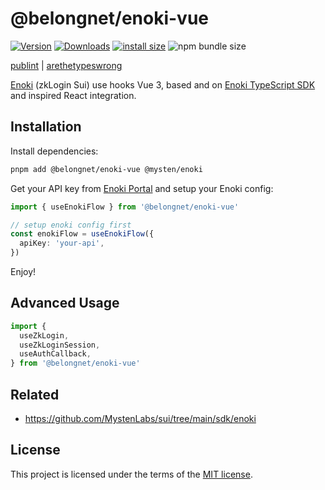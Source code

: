 # @belongnet/enoki-vue

[![Version](https://img.shields.io/npm/v/@belongnet/enoki-vue)](https://www.npmjs.com/@belongnet/enoki-vue)
[![Downloads](https://img.shields.io/npm/dt/@belongnet/enoki-vue)](https://www.npmjs.com/@belongnet/enoki-vue)
[![install size](https://packagephobia.com/badge?p=@belongnet/enoki-vue)](https://packagephobia.com/result?p=@belongnet/enoki-vue)
![npm bundle size](https://img.shields.io/bundlephobia/min/@belongnet/enoki-vue)

[publint](https://publint.dev/@belongnet/enoki-vue) |
[arethetypeswrong](https://arethetypeswrong.github.io/?p=@belongnet/enoki-vue)

[Enoki](https://docs.enoki.mystenlabs.com/) (zkLogin Sui) use hooks Vue 3, based and on [Enoki TypeScript SDK](https://docs.enoki.mystenlabs.com/ts-sdk) and inspired React integration.

## Installation

Install dependencies:

```bash
pnpm add @belongnet/enoki-vue @mysten/enoki
```

Get your API key from [Enoki Portal](https://portal.enoki.mystenlabs.com/) and setup your Enoki config:

```ts
import { useEnokiFlow } from '@belongnet/enoki-vue'

// setup enoki config first
const enokiFlow = useEnokiFlow({
  apiKey: 'your-api',
})
```

Enjoy!

## Advanced Usage

```ts
import {
  useZkLogin,
  useZkLoginSession,
  useAuthCallback,
} from '@belongnet/enoki-vue'
```

## Related

- https://github.com/MystenLabs/sui/tree/main/sdk/enoki

## License

This project is licensed under the terms of the [MIT license](LICENSE).
